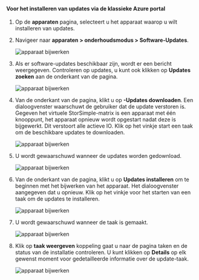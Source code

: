 <!--author=alkohli last changed: 09/02/16 -->

#### <a name="to-install-updates-via-the-azure-classic-portal"></a>Voor het installeren van updates via de klassieke Azure portal
1. Op de **apparaten** pagina, selecteert u het apparaat waarop u wilt installeren van updates.
2. Navigeer naar **apparaten > onderhoudsmodus > Software-Updates**.
   
    ![apparaat bijwerken](../includes/media/storsimple-ova-install-update-via-portal/azupdate1m.png)  
3. Als er software-updates beschikbaar zijn, wordt er een bericht weergegeven. Controleren op updates, u kunt ook klikken op **Updates zoeken** aan de onderkant van de pagina.
   
    ![apparaat bijwerken](../includes/media/storsimple-ova-install-update-via-portal/azupdate2m.png)
4. Van de onderkant van de pagina, klikt u op **-Updates downloaden**. Een dialoogvenster waarschuwt de gebruiker dat de update verstoren is. Gegeven het virtuele StorSimple-matrix is een apparaat met één knooppunt, het apparaat opnieuw wordt opgestart nadat deze is bijgewerkt. Dit verstoort alle actieve IO. Klik op het vinkje start een taak om de beschikbare updates te downloaden. 
   
    ![apparaat bijwerken](../includes/media/storsimple-ova-install-update-via-portal/azupdate3m.png)
5. U wordt gewaarschuwd wanneer de updates worden gedownload. 
   
    ![apparaat bijwerken](../includes/media/storsimple-ova-install-update-via-portal/azupdate6m.png)
6. Van de onderkant van de pagina, klikt u op **Updates installeren** om te beginnen met het bijwerken van het apparaat. Het dialoogvenster aangegeven dat u opnieuw. Klik op het vinkje voor het starten van een taak om de updates te installeren. 
   
    ![apparaat bijwerken](../includes/media/storsimple-ova-install-update-via-portal/azupdate7m.png) 
7. U wordt gewaarschuwd wanneer de taak is gemaakt. 
   
    ![apparaat bijwerken](../includes/media/storsimple-ova-install-update-via-portal/azupdate8m.png)
8. Klik op **taak weergeven** koppeling gaat u naar de pagina taken en de status van de installatie controleren. U kunt klikken op **Details** op elk gewenst moment voor gedetailleerde informatie over de update-taak. 
   
    ![apparaat bijwerken](../includes/media/storsimple-ova-install-update-via-portal/azupdate9m.png)


